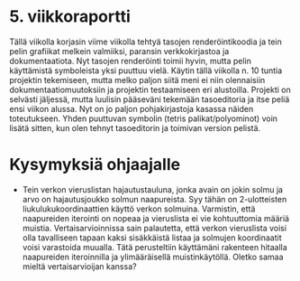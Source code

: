 # 5. viikkoraportti
Tällä viikolla korjasin viime viikolla tehtyä tasojen renderöintikoodia ja tein pelin grafiikat melkein valmiiksi, paransin verkkokirjastoa ja dokumentaatiota. Nyt tasojen renderöinti toimii hyvin, mutta 
pelin käyttämistä symboleista yksi puuttuu vielä. Käytin tällä viikolla n. 10 tuntia projektin tekemiseen, mutta melko paljon siitä meni ei niin olennaisiin dokumentaatiomuutoksiin ja projektin testaamiseen eri 
alustoilla. Projekti on selvästi jäljessä, mutta luulisin pääseväni tekemään tasoeditoria ja itse peliä ensi viikon alussa. Nyt on jo paljon pohjakirjastoja kasassa näiden toteutukseen. Yhden puuttuvan symbolin (tetris
palikat/polyominot) voin lisätä sitten, kun olen tehnyt tasoeditorin ja toimivan version pelistä.

# Kysymyksiä ohjaajalle
- Tein verkon vieruslistan hajautustauluna, jonka avain on jokin solmu ja arvo on hajautusjoukko solmun naapureista. Syy tähän on 2-ulotteisten liukulukukoordinaattien käyttö verkon solmuina. Varmistin, että naapureiden
iterointi on nopeaa ja vieruslista ei vie kohtuuttomia määriä muistia. Vertaisarvioinnissa sain palautetta, että verkon vieruslista voisi olla tavalliseen tapaan kaksi sisäkkäistä listaa ja solmujen koordinaatit voisi 
varastoida muualla. Tätä perusteltiin käyttämäni rakenteen hitaalla naapureiden iteroinnilla ja ylimääräisellä muistinkäytöllä. Oletko samaa mieltä vertaisarvioijan kanssa?
